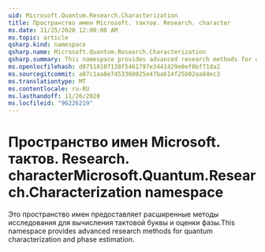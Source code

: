 ```yaml
---
uid: Microsoft.Quantum.Research.Characterization
title: Пространство имен Microsoft. тактов. Research. character
ms.date: 11/25/2020 12:00:00 AM
ms.topic: article
qsharp.kind: namespace
qsharp.name: Microsoft.Quantum.Research.Characterization
qsharp.summary: This namespace provides advanced research methods for quantum characterization and phase estimation.
ms.openlocfilehash: d87518107138f5461797e3441429e8ef0bf71da2
ms.sourcegitcommit: a87c1aa8e7453360025e47ba614f25b02ea84ec3
ms.translationtype: MT
ms.contentlocale: ru-RU
ms.lasthandoff: 11/26/2020
ms.locfileid: "96226219"
---
```

# <a name="microsoftquantumresearchcharacterization-namespace"></a><span data-ttu-id="f8140-102">Пространство имен Microsoft. тактов. Research. character</span><span class="sxs-lookup"><span data-stu-id="f8140-102">Microsoft.Quantum.Research.Characterization namespace</span></span>

<span data-ttu-id="f8140-103">Это пространство имен предоставляет расширенные методы исследования для вычисления тактовой буквы и оценки фазы.</span><span class="sxs-lookup"><span data-stu-id="f8140-103">This namespace provides advanced research methods for quantum characterization and phase estimation.</span></span>

